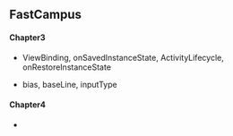 ## FastCampus

#### Chapter3

- ViewBinding, onSavedInstanceState, ActivityLifecycle, onRestoreInstanceState

- bias, baseLine, inputType

#### Chapter4

- 
